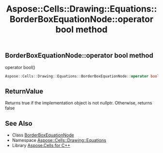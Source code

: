 ﻿---
title: Aspose::Cells::Drawing::Equations::BorderBoxEquationNode::operator bool method
linktitle: operator bool
second_title: Aspose.Cells for C++ API Reference
description: 'Aspose::Cells::Drawing::Equations::BorderBoxEquationNode::operator bool method. operator bool() in C++.'
type: docs
weight: 400
url: /cpp/aspose.cells.drawing.equations/borderboxequationnode/operator_bool/
---
## BorderBoxEquationNode::operator bool method


operator bool()

```cpp
Aspose::Cells::Drawing::Equations::BorderBoxEquationNode::operator bool() const
```


## ReturnValue

Returns true if the implementation object is not nullptr. Otherwise, returns false

## See Also

* Class [BorderBoxEquationNode](../)
* Namespace [Aspose::Cells::Drawing::Equations](../../)
* Library [Aspose.Cells for C++](../../../)
